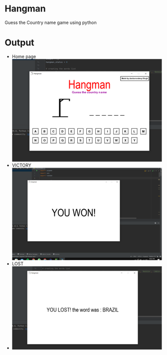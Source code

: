# Hangman
Guess the Country name game using python

# Output
* Home page
  ![home img](/11.png)
* VICTORY
  ![won img](/won.png)
* LOST
* ![lost img](/LOST.png)
